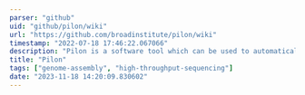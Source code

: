 ```yaml
---
parser: "github"
uid: "github/pilon/wiki"
url: "https://github.com/broadinstitute/pilon/wiki"
timestamp: "2022-07-18 17:46:22.067066"
description: "Pilon is a software tool which can be used to automatically improve draft assemblies and find variation among strains, including large event detection."
title: "Pilon"
tags: ["genome-assembly", "high-throughput-sequencing"]
date: "2023-11-18 14:20:09.830602"
---
```

